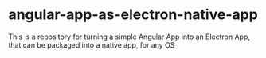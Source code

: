 # angular-app-as-electron-native-app
This is a repository for turning a simple Angular App into an Electron App, that can be packaged into a native app, for any OS
